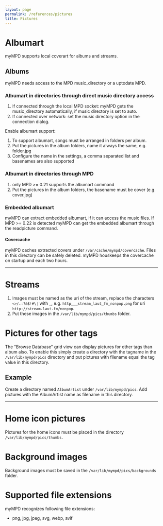 ```yaml
---
layout: page
permalink: /references/pictures
title: Pictures
---
```


# Albumart

myMPD supports local coverart for albums and streams.

## Albums

myMPD needs access to the MPD music_directory or a uptodate MPD.

### Albumart in directories through direct music directory access

1. If connected through the local MPD socket: myMPD gets the music_directory automatically, if music directory is set to auto.
2. If connected over network: set the music directory option in the connection dialog.

Enable albumart support:

1. To support albumart, songs must be arranged in folders per album.
2. Put the pictures in the album folders, name it always the same, e.g. folder.jpg
3. Configure the name in the settings, a comma separated list and basenames are also supported

### Albumart in directories through MPD

1. only MPD >= 0.21 supports the albumart command
2. Put the pictures in the album folders, the basename must be cover (e.g. cover.jpg)

### Embedded albumart

myMPD can extract embedded albumart, if it can access the music files. If MPD >= 0.22 is detected myMPD can get the embedded albumart through the readpicture command.

#### Covercache

myMPD caches extracted covers under `/var/cache/mympd/covercache`. Files in this directory can be safely deleted. myMPD houskeeps the covercache on startup and each two hours.

***

# Streams

1. Images must be named as the uri of the stream, replace the characters `<>/.:?&$!#\|` with `_`, e.g. `http___stream_laut_fm_nonpop.png` for uri `http://stream.laut.fm/nonpop`.
2. Put these images in the `/var/lib/mympd/pics/thumbs` folder.

# Pictures for other tags

The "Browse Database" grid view can display pictures for other tags than album also. To enable this simply create a directory with the tagname in the `/var/lib/mympd/pics` directory and put pictures with filename equal the tag value in this directory.

## Example

Create a directory named `AlbumArtist` under `/var/lib/mympd/pics`. Add pictures with the AlbumArtist name as filename in this directory.

***

# Home icon pictures

Pictures for the home icons must be placed in the directory `/var/lib/mympd/pics/thumbs`.

# Background images

Background images must be saved in the `/var/lib/mympd/pics/backgrounds` folder.

# Supported file extensions

myMPD recognizes following file extensions:

- png, jpg, jpeg, svg, webp, avif

